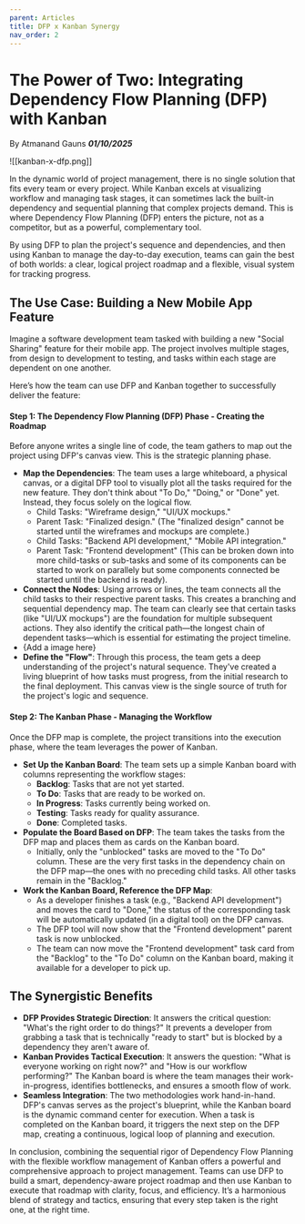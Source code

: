 ```yaml
---
parent: Articles
title: DFP x Kanban Synergy
nav_order: 2
---
```


# The Power of Two: Integrating Dependency Flow Planning (DFP) with Kanban
By Atmanand Gauns
***01/10/2025***

![[kanban-x-dfp.png]]

In the dynamic world of project management, there is no single solution that fits every team or every project. While Kanban excels at visualizing workflow and managing task stages, it can sometimes lack the built-in dependency and sequential planning that complex projects demand. This is where Dependency Flow Planning (DFP) enters the picture, not as a competitor, but as a powerful, complementary tool.

By using DFP to plan the project's sequence and dependencies, and then using Kanban to manage the day-to-day execution, teams can gain the best of both worlds: a clear, logical project roadmap and a flexible, visual system for tracking progress.

## The Use Case: Building a New Mobile App Feature

Imagine a software development team tasked with building a new "Social Sharing" feature for their mobile app. The project involves multiple stages, from design to development to testing, and tasks within each stage are dependent on one another.

Here’s how the team can use DFP and Kanban together to successfully deliver the feature:

#### Step 1: The Dependency Flow Planning (DFP) Phase - Creating the Roadmap
Before anyone writes a single line of code, the team gathers to map out the project using DFP's canvas view. This is the strategic planning phase.

* **Map the Dependencies**: The team uses a large whiteboard, a physical canvas, or a digital DFP tool to visually plot all the tasks required for the new feature. They don't think about "To Do," "Doing," or "Done" yet. Instead, they focus solely on the logical flow.
	* Child Tasks: "Wireframe design," "UI/UX mockups."
	* Parent Task: "Finalized design." (The "finalized design" cannot be started until the wireframes and mockups are complete.)
	* Child Tasks: "Backend API development," "Mobile API integration."
	* Parent Task: "Frontend development" (This can be broken down into more child-tasks or sub-tasks and some of its components can be started to work on parallely but some components connected be started until the backend is ready).
* **Connect the Nodes**: Using arrows or lines, the team connects all the child tasks to their respective parent tasks. This creates a branching and sequential dependency map. The team can clearly see that certain tasks (like "UI/UX mockups") are the foundation for multiple subsequent actions. They also identify the critical path—the longest chain of dependent tasks—which is essential for estimating the project timeline.
* {Add a image here}
* **Define the "Flow"**: Through this process, the team gets a deep understanding of the project's natural sequence. They've created a living blueprint of how tasks must progress, from the initial research to the final deployment. This canvas view is the single source of truth for the project's logic and sequence.

#### Step 2: The Kanban Phase - Managing the Workflow
Once the DFP map is complete, the project transitions into the execution phase, where the team leverages the power of Kanban.

* **Set Up the Kanban Board**: The team sets up a simple Kanban board with columns representing the workflow stages:
	* **Backlog**: Tasks that are not yet started.
	* **To Do**: Tasks that are ready to be worked on.
	* **In Progress**: Tasks currently being worked on.
	* **Testing**: Tasks ready for quality assurance.
	* **Done**: Completed tasks.
* **Populate the Board Based on DFP**: The team takes the tasks from the DFP map and places them as cards on the Kanban board.
	* Initially, only the "unblocked" tasks are moved to the "To Do" column. These are the very first tasks in the dependency chain on the DFP map—the ones with no preceding child tasks. All other tasks remain in the "Backlog."
* **Work the Kanban Board, Reference the DFP Map**:
	* As a developer finishes a task (e.g., "Backend API development") and moves the card to "Done," the status of the corresponding task will be automatically updated (in a digital tool) on the DFP canvas.
	* The DFP tool will now show that the "Frontend development" parent task is now unblocked.
	* The team can now move the "Frontend development" task card from the "Backlog" to the "To Do" column on the Kanban board, making it available for a developer to pick up.


## The Synergistic Benefits

* **DFP Provides Strategic Direction**: It answers the critical question: "What's the right order to do things?" It prevents a developer from grabbing a task that is technically "ready to start" but is blocked by a dependency they aren't aware of.
* **Kanban Provides Tactical Execution**: It answers the question: "What is everyone working on right now?" and "How is our workflow performing?" The Kanban board is where the team manages their work-in-progress, identifies bottlenecks, and ensures a smooth flow of work.
* **Seamless Integration**: The two methodologies work hand-in-hand. DFP's canvas serves as the project's blueprint, while the Kanban board is the dynamic command center for execution. When a task is completed on the Kanban board, it triggers the next step on the DFP map, creating a continuous, logical loop of planning and execution.

In conclusion, combining the sequential rigor of Dependency Flow Planning with the flexible workflow management of Kanban offers a powerful and comprehensive approach to project management. Teams can use DFP to build a smart, dependency-aware project roadmap and then use Kanban to execute that roadmap with clarity, focus, and efficiency. It’s a harmonious blend of strategy and tactics, ensuring that every step taken is the right one, at the right time.
